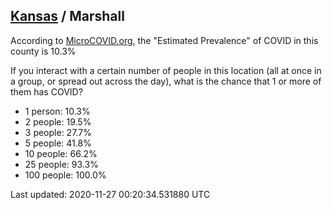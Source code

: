 
## [Kansas](/united-states/kansas) / Marshall

According to [MicroCOVID.org](http://microcovid.org),
the "Estimated Prevalence" of COVID in this county is 10.3%

If you interact with a certain number of people in this location
(all at once in a group, or spread out across the day), what is the chance that
1 or more of them has COVID?

- 1 person: 10.3%
- 2 people: 19.5%
- 3 people: 27.7%
- 5 people: 41.8%
- 10 people: 66.2%
- 25 people: 93.3%
- 100 people: 100.0%

Last updated: 2020-11-27 00:20:34.531880 UTC
